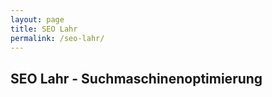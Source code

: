```yaml
---
layout: page
title: SEO Lahr
permalink: /seo-lahr/
---
```



## SEO Lahr - Suchmaschinenoptimierung

